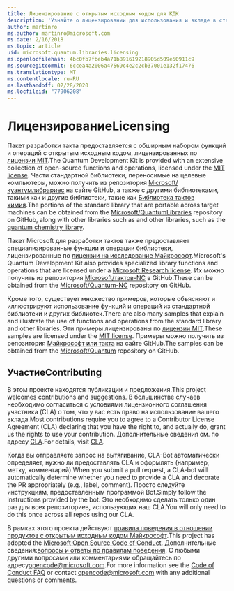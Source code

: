```yaml
---
title: Лицензирование с открытым исходным кодом для КДК
description: 'Узнайте о лицензировании для использования и вкладе в стандартные библиотеки Microsoft Q # — лицензирование и участие.'
author: martinro
ms.author: martinro@microsoft.com
ms.date: 2/16/2018
ms.topic: article
uid: microsoft.quantum.libraries.licensing
ms.openlocfilehash: 4bc0fb7fbeb4a71b891619218905d509e50911c9
ms.sourcegitcommit: 6ccea4a2006a47569c4e2c2cb37001e132f17476
ms.translationtype: MT
ms.contentlocale: ru-RU
ms.lasthandoff: 02/28/2020
ms.locfileid: "77906208"
---
```

# <a name="licensing"></a><span data-ttu-id="57f90-103">Лицензирование</span><span class="sxs-lookup"><span data-stu-id="57f90-103">Licensing</span></span> #

<span data-ttu-id="57f90-104">Пакет разработки такта предоставляется с обширным набором функций и операций с открытым исходным кодом, лицензированных по [лицензии MIT](https://github.com/Microsoft/Quantum/blob/master/LICENSE.txt).</span><span class="sxs-lookup"><span data-stu-id="57f90-104">The Quantum Development Kit is provided with an extensive collection of open-source functions and operations, licensed under the [MIT license](https://github.com/Microsoft/Quantum/blob/master/LICENSE.txt).</span></span>
<span data-ttu-id="57f90-105">Части стандартной библиотеки, переносимые на целевые компьютеры, можно получить из репозитория [Microsoft/куантумлибрариес](https://github.com/Microsoft/QuantumLibraries) на сайте GitHub, а также с другими библиотеками, такими как и другие библиотеки, такие как [Библиотека тактов химия](xref:microsoft.quantum.chemistry.concepts.intro).</span><span class="sxs-lookup"><span data-stu-id="57f90-105">The portions of the standard library that are portable across target machines can be obtained from the [Microsoft/QuantumLibraries](https://github.com/Microsoft/QuantumLibraries) repository on GitHub, along with other libraries such as  and other libraries, such as the [quantum chemistry library](xref:microsoft.quantum.chemistry.concepts.intro).</span></span>

<span data-ttu-id="57f90-106">Пакет Microsoft для разработки тактов также предоставляет специализированные функции и операции библиотеки, лицензированные по [лицензии на исследование Майкрософт](https://github.com/Microsoft/Quantum-NC/blob/master/LICENSE).</span><span class="sxs-lookup"><span data-stu-id="57f90-106">Microsoft's Quantum Development Kit also provides specialized library functions and operations that are licensed under a [Microsoft Research license](https://github.com/Microsoft/Quantum-NC/blob/master/LICENSE).</span></span>
<span data-ttu-id="57f90-107">Их можно получить из репозитория [Microsoft/тактов-NC](https://github.com/microsoft/quantum-nc) в GitHub.</span><span class="sxs-lookup"><span data-stu-id="57f90-107">These can be obtained from the [Microsoft/Quantum-NC](https://github.com/microsoft/quantum-nc) repository on GitHub.</span></span>

<span data-ttu-id="57f90-108">Кроме того, существует множество примеров, которые объясняют и иллюстрируют использование функций и операций из стандартной библиотеки и других библиотек.</span><span class="sxs-lookup"><span data-stu-id="57f90-108">There are also many samples that explain and illustrate the use of functions and operations from the standard library and other libraries.</span></span>
<span data-ttu-id="57f90-109">Эти примеры лицензированы по [лицензии MIT](https://github.com/Microsoft/Quantum/blob/master/LICENSE.txt).</span><span class="sxs-lookup"><span data-stu-id="57f90-109">These samples are licensed under the [MIT license](https://github.com/Microsoft/Quantum/blob/master/LICENSE.txt).</span></span>
<span data-ttu-id="57f90-110">Примеры можно получить из репозитория [Майкрософт или такта](https://github.com/Microsoft/Quantum) на сайте GitHub.</span><span class="sxs-lookup"><span data-stu-id="57f90-110">The samples can be obtained from the [Microsoft/Quantum](https://github.com/Microsoft/Quantum) repository on GitHub.</span></span>

## <a name="contributing"></a><span data-ttu-id="57f90-111">Участие</span><span class="sxs-lookup"><span data-stu-id="57f90-111">Contributing</span></span> ##

<span data-ttu-id="57f90-112">В этом проекте находятся публикации и предложения.</span><span class="sxs-lookup"><span data-stu-id="57f90-112">This project welcomes contributions and suggestions.</span></span>
<span data-ttu-id="57f90-113">В большинстве случаев необходимо согласиться с условиями лицензионного соглашения участника (CLA) о том, что у вас есть право на использование вашего вклада.</span><span class="sxs-lookup"><span data-stu-id="57f90-113">Most contributions require you to agree to a Contributor License Agreement (CLA) declaring that you have the right to, and actually do, grant us the rights to use your contribution.</span></span> <span data-ttu-id="57f90-114">Дополнительные сведения см. по адресу [CLA](https://cla.microsoft.com).</span><span class="sxs-lookup"><span data-stu-id="57f90-114">For details, visit [CLA](https://cla.microsoft.com).</span></span>

<span data-ttu-id="57f90-115">Когда вы отправляете запрос на вытягивание, CLA-Bot автоматически определяет, нужно ли предоставлять CLA и оформлять (например, метку, комментарий).</span><span class="sxs-lookup"><span data-stu-id="57f90-115">When you submit a pull request, a CLA-bot will automatically determine whether you need to provide a CLA and decorate the PR appropriately (e.g., label, comment).</span></span> <span data-ttu-id="57f90-116">Просто следуйте инструкциям, предоставленным программой Bot.</span><span class="sxs-lookup"><span data-stu-id="57f90-116">Simply follow the instructions provided by the bot.</span></span> <span data-ttu-id="57f90-117">Это необходимо сделать только один раз для всех репозиториев, использующих наш CLA.</span><span class="sxs-lookup"><span data-stu-id="57f90-117">You will only need to do this once across all repos using our CLA.</span></span>

<span data-ttu-id="57f90-118">В рамках этого проекта действуют [правила поведения в отношении продуктов с открытым исходным кодом Майкрософт](https://opensource.microsoft.com/codeofconduct/).</span><span class="sxs-lookup"><span data-stu-id="57f90-118">This project has adopted the [Microsoft Open Source Code of Conduct](https://opensource.microsoft.com/codeofconduct/).</span></span>
<span data-ttu-id="57f90-119">Дополнительные сведения:[вопросы и ответы по правилам поведения](https://opensource.microsoft.com/codeofconduct/faq/). С любыми другими вопросами или комментариями обращайтесь по адресу[opencode@microsoft.com](mailto:opencode@microsoft.com).</span><span class="sxs-lookup"><span data-stu-id="57f90-119">For more information see the [Code of Conduct FAQ](https://opensource.microsoft.com/codeofconduct/faq/) or contact [opencode@microsoft.com](mailto:opencode@microsoft.com) with any additional questions or comments.</span></span>
